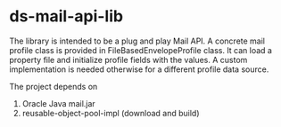 # ds-mail-api-lib

The library is intended to be a plug and play Mail API. A concrete mail profile class is provided in FileBasedEnvelopeProfile class. It can load a property file and initialize profile fields with the values. A custom implementation is needed otherwise for a different profile data source.

The project depends on 
1. Oracle Java mail.jar  
2. reusable-object-pool-impl (download and build) 
